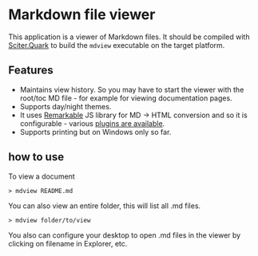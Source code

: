 # Markdown file viewer

This application is a viewer of Markdown files. It should be compiled with [Sciter.Quark](https://quark.sciter.com) to build the `mdview` executable on the target platform.

## Features

* Maintains view history. So you may have to start the viewer with the root/toc MD file - for example for viewing documentation pages.
* Supports day/night themes.
* It uses [Remarkable](https://github.com/jonschlinkert/remarkable) JS library for MD -> HTML conversion and so it is configurable - various [plugins are available](https://www.npmjs.com/search?q=keywords:remarkable).
* Supports printing but on Windows only so far.

## how to use

To view a document

```
> mdview README.md
```

You can also view an entire folder, this will list all .md files.

```
> mdview folder/to/view
```

You also can configure your desktop to open .md files in the viewer by clicking on filename in Explorer, etc. 
